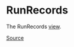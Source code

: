 # RunRecords

The RunRecords [view].

[Source]

[view]: ./index.md
[Source]: https://github.com/wq/django-data-wizard/blob/main/packages/wizard/src/views/RunRecords.js
